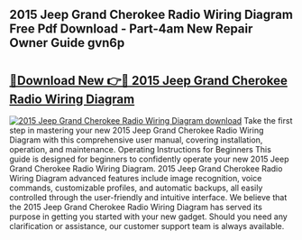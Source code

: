## 2015 Jeep Grand Cherokee Radio Wiring Diagram Free Pdf Download - Part-4am New Repair Owner Guide gvn6p

# <h2><a href="http://dfjbs6i.blite.top/?on=2015+Jeep+Grand+Cherokee+Radio+Wiring+Diagram">🔗Download New 👉🔴 2015 Jeep Grand Cherokee Radio Wiring Diagram</a></h2>

[![2015 Jeep Grand Cherokee Radio Wiring Diagram download](https://i.imgur.com/lujVjoI.png)](http://dfjbs6i.blite.top/?on=2015+Jeep+Grand+Cherokee+Radio+Wiring+Diagram)
Take the first step in mastering your new 2015 Jeep Grand Cherokee Radio Wiring Diagram with this comprehensive user manual, covering installation, operation, and maintenance. Operating Instructions for Beginners This guide is designed for beginners to confidently operate your new 2015 Jeep Grand Cherokee Radio Wiring Diagram. 2015 Jeep Grand Cherokee Radio Wiring Diagram advanced features include image recognition, voice commands, customizable profiles, and automatic backups, all easily controlled through the user-friendly and intuitive interface. We believe that the 2015 Jeep Grand Cherokee Radio Wiring Diagram has served its purpose in getting you started with your new gadget. Should you need any clarification or assistance, our customer support team is always available.
